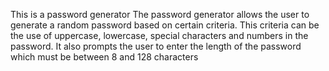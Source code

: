 This is a password generator
The password generator allows the user to generate a random password based on certain criteria. 
This criteria can be the use of uppercase, lowercase, special characters and numbers in the password. 
It also prompts the user to enter the length of the password which must be between 8 and 128 characters 